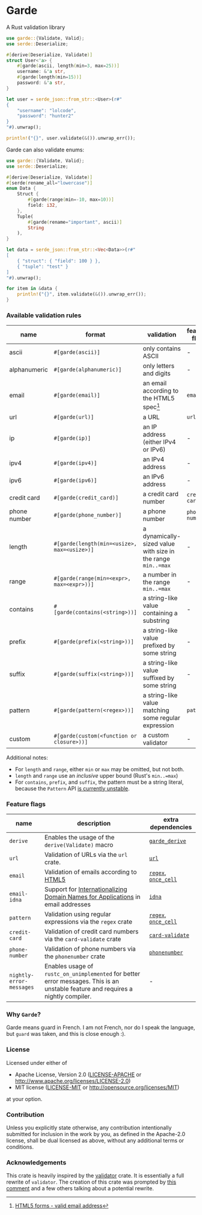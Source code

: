 # Garde

A Rust validation library

```rust
use garde::{Validate, Valid};
use serde::Deserialize;

#[derive(Deserialize, Validate)]
struct User<'a> {
    #[garde(ascii, length(min=3, max=25))]
    username: &'a str,
    #[garde(length(min=15))]
    password: &'a str,
}

let user = serde_json::from_str::<User>(r#"
{
    "username": "lolcode",
    "password": "hunter2"
}
"#).unwrap();

println!("{}", user.validate(&()).unwrap_err());
```

Garde can also validate enums:

```rust
use garde::{Validate, Valid};
use serde::Deserialize;

#[derive(Deserialize, Validate)]
#[serde(rename_all="lowercase")]
enum Data {
    Struct {
        #[garde(range(min=-10, max=10))]
        field: i32,
    },
    Tuple(
        #[garde(rename="important", ascii)]
        String
    ),
}

let data = serde_json::from_str::<Vec<Data>>(r#"
[
    { "struct": { "field": 100 } },
    { "tuple": "test" }
]
"#).unwrap();

for item in &data {
    println!("{}", item.validate(&()).unwrap_err());
}
```

### Available validation rules

| name         | format                                      | validation                                                   | feature flag   |
|--------------|---------------------------------------------|--------------------------------------------------------------|----------------|
| ascii        | `#[garde(ascii)]`                           | only contains ASCII                                          | -              |
| alphanumeric | `#[garde(alphanumeric)]`                    | only letters and digits                                      | -              |
| email        | `#[garde(email)]`                           | an email according to the HTML5 spec[^1]                     | `email`        |
| url          | `#[garde(url)]`                             | a URL                                                        | `url`          |
| ip           | `#[garde(ip)]`                              | an IP address (either IPv4 or IPv6)                          | -              |
| ipv4         | `#[garde(ipv4)]`                            | an IPv4 address                                              | -              |
| ipv6         | `#[garde(ipv6)]`                            | an IPv6 address                                              | -              |
| credit card  | `#[garde(credit_card)]`                     | a credit card number                                         | `credit-card`  |
| phone number | `#[garde(phone_number)]`                    | a phone number                                               | `phone-number` |
| length       | `#[garde(length(min=<usize>, max=<usize>)]` | a dynamically-sized value with size in the range `min..=max` | -              |
| range        | `#[garde(range(min=<expr>, max=<expr>))]`   | a number in the range `min..=max`                            | -              |
| contains     | `#[garde(contains(<string>))]`              | a string-like value containing a substring                   | -              |
| prefix       | `#[garde(prefix(<string>))]`                | a string-like value prefixed by some string                  | -              |
| suffix       | `#[garde(suffix(<string>))]`                | a string-like value suffixed by some string                  | -              |
| pattern      | `#[garde(pattern(<regex>))]`                | a string-like value matching some regular expression         | `pattern`      |
| custom       | `#[garde(custom(<function or closure>))]`   | a custom validator                                           | -              |

Additional notes:
- For `length` and `range`, either `min` or `max` may be omitted, but not both.
- `length` and `range` use an *inclusive* upper bound (Rust's `min..=max`)
- For `contains`, `prefix`, and `suffix`, the pattern must be a string literal, because the `Pattern` API [is currently unstable](https://github.com/rust-lang/rust/issues/27721).

### Feature flags


| name                     | description                                                                                                                       | extra dependencies                                                                           |
|--------------------------|-----------------------------------------------------------------------------------------------------------------------------------|----------------------------------------------------------------------------------------------|
| `derive`                 | Enables the usage of the `derive(Validate)` macro                                                                                 | [`garde_derive`](https://crates.io/crates/garde_derive)                                      |
| `url`                    | Validation of URLs via the `url` crate.                                                                                           | [`url`](https://crates.io/crates/url)                                                        |
| `email`                  | Validation of emails according to [HTML5](https://html.spec.whatwg.org/multipage/forms.html#valid-e-mail-address)                 | [`regex`](https://crates.io/crates/regex), [`once_cell`](https://crates.io/crates/once_cell) |
| `email-idna`             | Support for [Internationalizing Domain Names for Applications](https://url.spec.whatwg.org/#idna) in email addresses              | [`idna`](https://crates.io/crates/idna)                                                      |
| `pattern`                | Validation using regular expressions via the `regex` crate                                                                        | [`regex`](https://crates.io/crates/regex), [`once_cell`](https://crates.io/crates/once_cell) |
| `credit-card`            | Validation of credit card numbers via the `card-validate` crate                                                                   | [`card-validate`](https://crates.io/crates/card-validate)                                    |
| `phone-number`           | Validation of phone numbers via the `phonenumber` crate                                                                           | [`phonenumber`](https://crates.io/crates/phonenumber)                                        |
| `nightly-error-messages` | Enables usage of `rustc_on_unimplemented` for better error messages. This is an unstable feature and requires a nightly compiler. | -                                                                                            |


### Why `Garde`?

Garde means guard in French. I am not French, nor do I speak the language, but `guard` was taken, and this is close enough :).

### License

Licensed under either of

- Apache License, Version 2.0
  ([LICENSE-APACHE](LICENSE-APACHE) or http://www.apache.org/licenses/LICENSE-2.0)
- MIT license
  ([LICENSE-MIT](LICENSE-MIT) or http://opensource.org/licenses/MIT)

at your option.

### Contribution

Unless you explicitly state otherwise, any contribution intentionally submitted
for inclusion in the work by you, as defined in the Apache-2.0 license, shall be
dual licensed as above, without any additional terms or conditions.

### Acknowledgements

This crate is heavily inspired by the [validator](https://github.com/Keats/validator) crate. It is essentially a full rewrite of `validator`.
The creation of this crate was prompted by [this comment](https://github.com/Keats/validator/issues/201#issuecomment-1167018511)
and a few others talking about a potential rewrite.

[^1]: [HTML5 forms - valid email address](https://html.spec.whatwg.org/multipage/forms.html#valid-e-mail-address)
